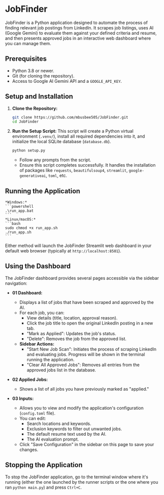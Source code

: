 # JobFinder

JobFinder is a Python application designed to automate the process of finding relevant job postings from LinkedIn. It scrapes job listings, uses AI (Google Gemini) to evaluate them against your defined criteria and resume, and then presents approved jobs in an interactive web dashboard where you can manage them.

## Prerequisites

*   Python 3.8 or newer.
*   Git (for cloning the repository).
*   Access to Google AI Gemini API and a `GOOGLE_API_KEY`.

## Setup and Installation

1.  **Clone the Repository:**
    ```bash
    git clone https://github.com/mbusbee505/JobFinder.git
    cd JobFinder
    ```

2.  **Run the Setup Script:**
    This script will create a Python virtual environment (`.venv/`), install all required dependencies into it, and initialize the local SQLite database (`database.db`).
    ```bash
    python setup.py
    ```
    *   Follow any prompts from the script.
    *   Ensure this script completes successfully. It handles the installation of packages like `requests`, `beautifulsoup4`, `streamlit`, `google-generativeai`, `toml`, etc.

## Running the Application

    *Windows:*
    ```powershell
    .\run_app.bat
    ```
    *Linux/macOS:*
    ```bash
    sudo chmod +x run_app.sh
    ./run_app.sh
    ```


Either method will launch the JobFinder Streamlit web dashboard in your default web browser (typically at `http://localhost:8501`).

## Using the Dashboard

The JobFinder dashboard provides several pages accessible via the sidebar navigation:

*   **01 Dashboard:**
    *   Displays a list of jobs that have been scraped and approved by the AI.
    *   For each job, you can:
        *   View details (title, location, approval reason).
        *   Click the job title to open the original LinkedIn posting in a new tab.
        *   "Mark as Applied": Updates the job's status.
        *   "Delete": Removes the job from the approved list.
    *   **Sidebar Actions:**
        *   "Start New Job Scan": Initiates the process of scraping LinkedIn and evaluating jobs. Progress will be shown in the terminal running the application.
        *   "Clear All Approved Jobs": Removes all entries from the approved jobs list in the database.

*   **02 Applied Jobs:**
    *   Shows a list of all jobs you have previously marked as "applied."

*   **03 Inputs:**
    *   Allows you to view and modify the application's configuration (`config.toml` file).
    *   You can edit:
        *   Search locations and keywords.
        *   Exclusion keywords to filter out unwanted jobs.
        *   The default resume text used by the AI.
        *   The AI evaluation prompt.
    *   Click "Save Configuration" in the sidebar on this page to save your changes.

## Stopping the Application

To stop the JobFinder application, go to the terminal window where it's running (either the one launched by the runner scripts or the one where you ran `python main.py`) and press `Ctrl+C`.


